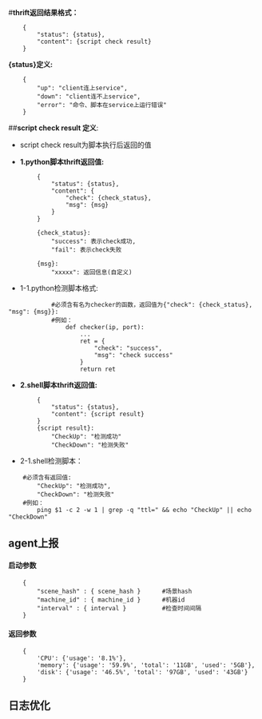 #**thrift返回结果格式：**
```
    {
        "status": {status},
        "content": {script check result}
    }
```
**{status}定义:**
```
    {
        "up": "client连上service",
        "down": "client连不上service",
        "error": "命令、脚本在service上运行错误"
    }
```
##**script check result 定义**:
+ script check result为脚本执行后返回的值

+ **1.python脚本thrift返回值:**
```
        {
            "status": {status},
            "content": {
                "check": {check_status},
                "msg": {msg}
            }
        }

        {check_status}:
            "success": 表示check成功,
            "fail": 表示check失败

        {msg}:
            "xxxxx": 返回信息(自定义)
```
+ 1-1.python检测脚本格式:
```
            #必须含有名为checker的函数，返回值为{"check": {check_status}, "msg": {msg}}:
            #例如：
                def checker(ip, port):
                    ...
                    ret = {
                        "check": "success",
                        "msg": "check success"
                    }
                    return ret
```

+ **2.shell脚本thrift返回值:**
```
        {
            "status": {status},
            "content": {script result}
        }
        {script result}:
            "CheckUp": "检测成功"
            "CheckDown": "检测失败"
```

+ 2-1.shell检测脚本：
```
    #必须含有返回值:
        "CheckUp": "检测成功",
        "CheckDown": "检测失败"
    #例如：
        ping $1 -c 2 -w 1 | grep -q "ttl=" && echo "CheckUp" || echo "CheckDown"
```



## agent上报

#### 启动参数
```
    {
        "scene_hash" : { scene_hash }      #场景hash
        "machine_id" : { machine_id }      #机器id
        "interval" : { interval }          #检查时间间隔
    }
````

#### 返回参数

```
    {
        'CPU': {'usage': '8.1%'},
        'memory': {'usage': '59.9%', 'total': '11GB', 'used': '5GB'},
        'disk': {'usage': '46.5%', 'total': '97GB', 'used': '43GB'}
    }
```





## 日志优化
